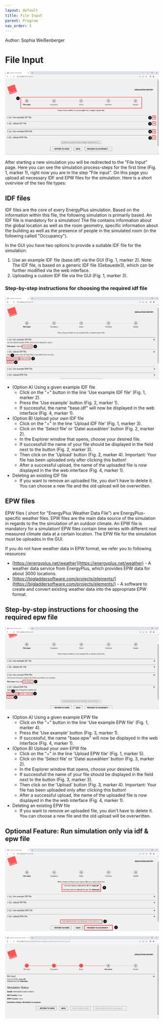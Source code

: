 ```yaml
---
layout: default
title: File Input
parent: Program
nav_order: 3
---
```


Author: Sophia Weißenberger
# File Input

![Figg. 1](images/FileUpload1Marked.PNG)

After starting a new simulation you will be redirected to the "File Input" page. Here you can see the simulation process-steps for the first time (Fig. 1, marker 1), right now you are in the step "File input". On this page you upload all necessary IDF and EPW files for the simulation. Here is a short overview of the two file types:

## IDF files

IDF files are the core of every EnergyPlus simulation. Based on the information within this file, the following simulation is primarily based. An IDF file is mandatory for a simulation! The file contains information about the global location as well as the room geometry, specific information about the building as well as the presence of people in the simulated room (in the following called "Occupancy").

In the GUI you have two options to provide a suitable IDF file for the simulation:

1. Use an example IDF file (base.idf) via the GUI (Fig. 1, marker 2).
Note: The IDF file, is based on a generic IDF file (Gebauede3), which can be further modified via the web interface.
2. Uploading a custom IDF file via the GUI (Fig. 1, marker 3).

### Step-by-step instructions for choosing the required idf file

![Figg. 2](images/FileUpload3Marked.PNG)

   * (Option A) Using a given example IDF file  
      * Click on the "+" button in the line 'Use example IDF file' (Fig. 1, marker 2).
      * Press the 'Use example' button (Fig. 2, marker 1).
      * If successful, the name "base.idf" will now be displayed in the web interface (Fig. 4, marker 1).
   * (Option B) Upload your own IDF file
      * Click on the "+" in the line 'Upload IDF file' (Fig. 1, marker 3).
      * Click on the 'Select file' or 'Datei auswählen' button (Fig. 2, marker 2).
      * In the Explorer window that opens, choose your desired file.
      * If successfull the name of your file should be displayed in the field next to the button (Fig. 2, marker 3).
      * Then click on the 'Upload' button (Fig. 2, marker 4). Important: Your file has been uploaded only after clicking this button!
      * After a successful upload, the name of the uploaded file is now displayed in the the web interface (Fig. 4, marker 1).
   * Deleting an existing IDF file
      * If you want to remove an uploaded file, you don't have to delete it. You can choose a new file and the old upload will be overwritten.
      


## EPW files

EPW files ( short for "EnergyPlus Weather Data File") are EnergyPlus-specific weather files. EPW files are the main data source of the simulation in regards to the
the simulation of an outdoor climate. An EPW file is mandatory for a simulation!
EPW files contain time series with different real measured climate data at a certain location. The EPW file for the simulation must be uploades in the GUI.

If you do not have weather data in EPW format, we refer you to following resources:
   * [https://energyplus.net/weather](https://energyplus.net/weather) - A weather data service from EnergyPlus, which provides EPW data for about 3000 locations.
   * [https://bigladdersoftware.com/projects/elements/](https://bigladdersoftware.com/projects/elements/) - A software to create and convert existing weather data into the appropriate EPW format.

## Step-by-step instructions for choosing the required epw file

![Figg. 3](images/FileUpload5Marked.PNG)

   * (Option A) Using a given example EPW file  
      * Click on the "+" button in the line 'Use example EPW file' (Fig. 1, marker 4).
      * Press the 'Use example' button (Fig. 3, marker 1).
      * If successful, the name "base.epw" will now be displayed in the web interface (Fig. 4, marker 1).
   * (Option B) Upload your own EPW file
      * Click on the "+" in the line 'Upload EPW file' (Fig. 1, marker 5).
      * Click on the 'Select file' or 'Datei auswählen' button (Fig. 3, marker 2).
      * In the Explorer window that opens, choose your desired file.
      * If successfull the name of your file should be displayed in the field next to the button (Fig. 3, marker 3).
      * Then click on the 'Upload' button (Fig. 3, marker 4). Important: Your file has been uploaded only after clicking this button!
      * After a successful upload, the name of the uploaded file is now displayed in the the web interface (Fig. 4, marker 1).
   * Deleting an existing EPW file
      * If you want to remove an uploaded file, you don't have to delete it. You can choose a new file and the old upload will be overwritten.

## Optional Feature: Run simulation only via idf & epw file


![Figg. 4](images/FileUpload6Marker.PNG)


![Figg. 5](images/FileUpload7.PNG)

